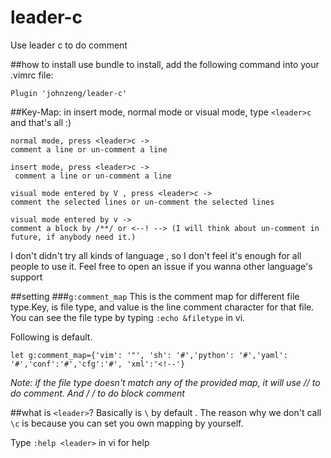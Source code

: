 # leader-c
Use leader c to do comment

##how to install
use bundle to install, add the following command into your .vimrc file:

```
Plugin 'johnzeng/leader-c'
```

##Key-Map:
in insert mode, normal mode or visual mode, type `<leader>c` and that's all :)

```vim
normal mode, press <leader>c -> 
comment a line or un-comment a line
```

```vim
insert mode, press <leader>c ->
 comment a line or un-comment a line
```

```vim
visual mode entered by V , press <leader>c -> 
comment the selected lines or un-comment the selected lines
```

```vim
visual mode entered by v -> 
comment a block by /**/ or <--! --> (I will think about un-comment in future, if anybody need it.)
```


I don't didn't try all kinds of language , so I don't feel it's enough for all people to use it. Feel free to open an issue if you wanna other language's support

##setting
###`g:comment_map`
This is the comment map for different file type.Key, is file type, and value is the line comment character for that file. You can see the file type by typing `:echo &filetype` in vi.

Following is default.

```
let g:comment_map={'vim': '"', 'sh': '#','python': '#','yaml': '#','conf':'#','cfg':'#', 'xml':'<!--'}
```

**Note: if the file type doesn't match any of the provided map, it will use // to do comment. And /* */ to do block comment**

##what is `<leader>`?
Basically <leader> is `\` by default . The reason why we don't call `\c` is because you can set you own <leader> mapping by yourself.

Type `:help <leader>` in vi for help

